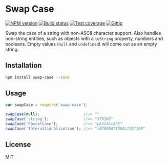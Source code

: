 # Swap Case

[![NPM version][npm-image]][npm-url]
[![Build status][travis-image]][travis-url]
[![Test coverage][coveralls-image]][coveralls-url]
[![Gittip][gittip-image]][gittip-url]

Swap the case of a string with non-ASCII character support. Also handles non-string entities, such as objects with a `toString` property, numbers and booleans. Empty values (`null` and `undefined`) will come out as an empty string.

## Installation

```bash
npm install swap-case --save
```

## Usage

```javascript
var swapCase = require('swap-case');

swapCase(null);                   //=> ""
swapCase('string');               //=> "STRING"
swapCase('PascalCase');           //=> "pASCALcASE"
swapCase('Iñtërnâtiônàlizætiøn'); //=> "iÑTËRNÂTIÔNÀLIZÆTIØN"
```

## License

MIT

[npm-image]: https://img.shields.io/npm/v/swap-case.svg?style=flat
[npm-url]: https://npmjs.org/package/swap-case
[travis-image]: https://img.shields.io/travis/blakeembrey/swap-case.svg?style=flat
[travis-url]: https://travis-ci.org/blakeembrey/swap-case
[coveralls-image]: https://img.shields.io/coveralls/blakeembrey/swap-case.svg?style=flat
[coveralls-url]: https://coveralls.io/r/blakeembrey/swap-case?branch=master
[gittip-image]: https://img.shields.io/gittip/blakeembrey.svg?style=flat
[gittip-url]: https://www.gittip.com/blakeembrey
